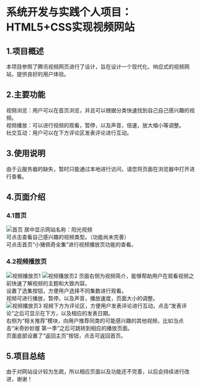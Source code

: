 # 系统开发与实践个人项目：HTML5+CSS实现视频网站
## 1.项目概述
本项目参照了腾讯视频网页进行了设计，旨在设计一个现代化、响应式的视频网站，提供良好的用户体验。
## 2.主要功能
视频浏览：用户可以在首页浏览，并且可以根据分类快速找到自己自己感兴趣的视频。  
视频播放：可以进行视频的观看，暂停，以及声音，倍速，放大缩小等调整。  
社交互动：用户可以在下方评论区发表评论进行互动。
## 3.使用说明
由于云服务器的缺失，暂时只能通过本地进行访问，请您将页面在浏览器中打开进行查看。
## 4.页面介绍
### 4.1首页
![首页](https://github.com/user-attachments/assets/0df2510b-4e57-428a-a63b-c081574388a1)
居中显示网站名称：阳光视频  
可点击查看自己感兴趣的视频类型。（功能尚未完善）  
可点击首页“小猪佩奇全集”进行视频播放页功能的查看。
### 4.2视频播放页
![视频播放页1](https://github.com/user-attachments/assets/f282205f-51a6-4816-b340-8a565de9f2be)
![视频播放页2](https://github.com/user-attachments/assets/adea0745-80eb-435c-b1ed-90f0a31c3427)
页面右侧为视频简介，能够帮助用户在观看视频之前快速了解视频的主题和大致内容。  
设置了选集按钮，方便用户选择不同集数进行观看。  
视频可进行播放，暂停，以及声音，播放速度，页面大小的调整。  
![视频播放页3](https://github.com/user-attachments/assets/0987def9-bbdd-4b72-81d6-c2e06e7cd71e)
视频下方为评论区，方便用户发表评论进行互动，点击“发表评论”之后可显示在下方，以及相应的发表日期。  
右侧为“相关推荐”模块，向用户推荐同类的可能感兴趣的其他视频，比如当点击“米奇妙妙屋 第一季”之后可跳转到相应的播放页面。  
页面底部设置了“返回主页”按钮，点击可返回首页。  
## 5.项目总结
由于对网站设计较为生疏，所以相应页面以及功能还不完善，以后会持续进行改进，谢谢！
